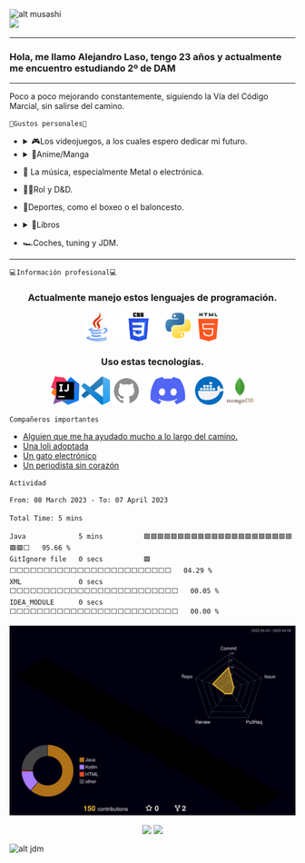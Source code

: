 <!--
**alexlaso/alexlaso** is a ✨ _special_ ✨ repository because its `README.md` (this file) appears on your GitHub profile.

Here are some ideas to get you started:

- 🔭 I’m currently working on ...
- 🌱 I’m currently learning ...
- 👯 I’m looking to collaborate on ...
- 🤔 I’m looking for help with ...
- 💬 Ask me about ...
- 📫 How to reach me: ...
- 😄 Pronouns: ...
- ⚡ Fun fact: ...
-->
<!-- Apartado para empezar con un gif y un saludo-->

![alt musashi](https://c.tenor.com/q1pTbvTBF5YAAAAd/vagabond_gif_1.gif)<br/>
![](https://komarev.com/ghpvc/?username=alexlaso&color=grey&style=flat&label=VISITAS)

---
### Hola, me llamo Alejandro Laso, tengo 23 años y actualmente me encuentro estudiando 2º de DAM  
---
<!-- Introducción simple -->
Poco a poco mejorando constantemente, siguiendo la Vía del Código Marcial, sin salirse del camino.<br/>


<!-- Información personal -->
    🖤Gustos personales🖤
- <details>
    <summary>🎮Los videojuegos, a los cuales espero dedicar mi futuro.</summary>
    
    - League of legends
    - Valorant
    - Lost ark
    - Apex
    - Total War
    - Dead by Daylight
    - Need for Speed
    - Monster Hunter
    - Rainbow 6 Siege
    </details>
    
- <details>
    <summary>👒Anime/Manga</summary>
    
    - One piece
    - Vagabond
    - Dragon ball
    - Berserk
    - Naruto
    - Tower of god
    - Slam dunk
    - Solo leveling
    - Greatest outcast
  </details>
    
- 🤘 La música, especialmente Metal o electrónica.
- 🧙‍♂️Rol y D&D.
- 🏀Deportes, como el boxeo o el baloncesto.
- <details>
    <summary>📕Libros</summary>
    
    - La saga de Geralt de Rivia.
    - EL libro de los cinco anillos.
    - Metro 2033.
  </details>
  
- 🏎Coches, tuning y JDM.
---

<!-- Información referida a mi profesión -->
    💻Información profesional💻
<h3 align="center">Actualmente manejo estos lenguajes de programación.</h3>
<p align="center">
<img src="https://github.com/alexlaso/alexlaso/blob/main/images/javaicon.png" height="50" />
<img src="https://github.com/alexlaso/alexlaso/blob/main/images/cssicon.png" height="50"/>
<img src="https://github.com/alexlaso/alexlaso/blob/main/images/pythonicon.png" height="50"/>
<img src="https://github.com/alexlaso/alexlaso/blob/main/images/htmlicon.png" height="50"/>
</p>

<h3 align="center">Uso estas tecnologías.</h3>
<p align="center">
<img src="https://github.com/alexlaso/alexlaso/blob/main/images/intellijicon.png" height="50"/>
<img src="https://github.com/alexlaso/alexlaso/blob/main/images/vscodeicon.png" height="50"/>
<img src="https://github.com/alexlaso/alexlaso/blob/main/images/githubicon.png" height="50"/>
<img src="https://github.com/alexlaso/alexlaso/blob/main/images/discordicon.png" height="50"/>
<img src="https://github.com/alexlaso/alexlaso/blob/main/images/dockericon.png" height="50"/>
<img src="https://github.com/alexlaso/alexlaso/blob/main/images/mongoicon.png" height="50"/>
</p>

    Compañeros importantes
- [Alguien que me ha ayudado mucho a lo largo del camino.](https://github.com/Mario999X)
- [Una loli adoptada](https://github.com/Idliketobealoli)
- [Un gato electrónico](https://github.com/enekor)
- [Un periodista sin corazón](https://github.com/MarioGonzalezGomez)

<!-- Actividad -->
    Actividad
<!--START_SECTION:waka-->

```text
From: 08 March 2023 - To: 07 April 2023

Total Time: 5 mins

Java             5 mins          🟩🟩🟩🟩🟩🟩🟩🟩🟩🟩🟩🟩🟩🟩🟩🟩🟩🟩🟩🟩🟩🟩🟩🟩⬜   95.66 %
GitIgnore file   0 secs          🟩⬜⬜⬜⬜⬜⬜⬜⬜⬜⬜⬜⬜⬜⬜⬜⬜⬜⬜⬜⬜⬜⬜⬜⬜   04.29 %
XML              0 secs          ⬜⬜⬜⬜⬜⬜⬜⬜⬜⬜⬜⬜⬜⬜⬜⬜⬜⬜⬜⬜⬜⬜⬜⬜⬜   00.05 %
IDEA_MODULE      0 secs          ⬜⬜⬜⬜⬜⬜⬜⬜⬜⬜⬜⬜⬜⬜⬜⬜⬜⬜⬜⬜⬜⬜⬜⬜⬜   00.00 %
```

<!--END_SECTION:waka-->
![](./profile-3d-contrib/profile-night-rainbow.svg)
<p align="center">
<a href="https://github.com/alexlaso"><img src="https://github-readme-stats.vercel.app/api/top-langs/?username=alexlaso&theme=dark&layout=compact)](https://github.com/alexlaso/github-readme-stats" height="300"></a>
<img src="https://wakatime.com/share/@4dc2bfed-2ba2-41a6-8906-5dcf3d067e59/c2ad2cb2-5647-43ba-8395-c3787a5293ab.svg" height="300"></img>
</p>

![alt jdm](https://i.pinimg.com/originals/74/8c/7d/748c7d0dd14909493f922bc2caa22f17.gif)

<!-- 
    Recursos usados
    https://github.com/anuraghazra/github-readme-stats/blob/master/themes/README.md
    
-->
